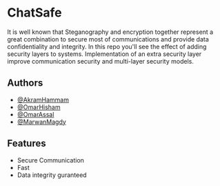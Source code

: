 # ChatSafe
It is well known that Steganography and encryption together represent a great combination to secure most of communications and provide data confidentiality and integrity. In this repo you'll see the effect of adding security layers to systems.
Implementation of an extra security layer improve communication security and multi-layer security models.


## Authors

- [@AkramHammam](https://www.github.com/akramhammam5)
- [@OmarHisham](https://www.github.com/omarhishamxx)
- [@OmarAssal](https://github.com/omarhishamaliassal)
- [@MarwanMagdy](https://github.com/Marwan1241)


## Features

- Secure Communication 
- Fast
- Data integrity guranteed 










